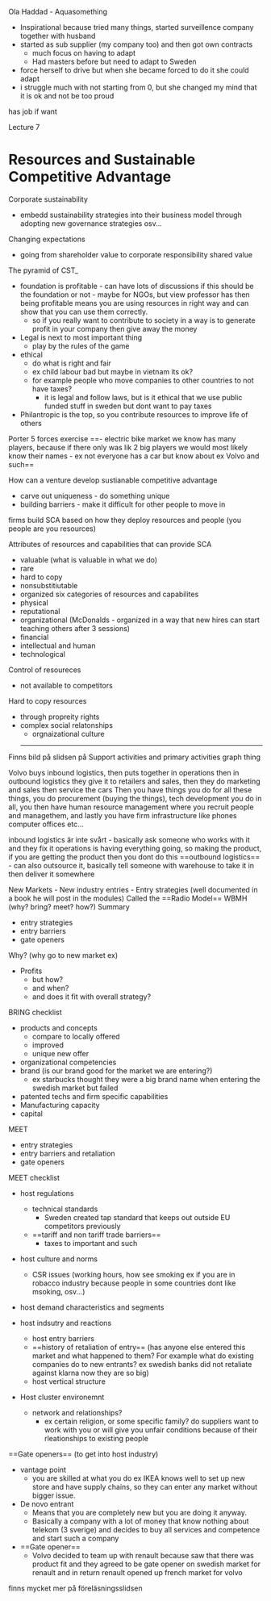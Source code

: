 
Ola Haddad - Aquasomething
- Inspirational because tried many things, started surveillence company together with husband
- started as sub supplier (my company too) and then got own contracts
	- much focus on having to adapt 
	- Had masters before but need to adapt to Sweden
- force herself to drive but when she became forced to do it she could adapt
- i struggle much with not starting from 0, but she changed my mind that it is ok and not be too proud

has job if want

Lecture 7
# Resources and Sustainable Competitive Advantage

Corporate sustainability
- embedd sustainability strategies into their business model through adopting new governance strategies osv...

Changing expectations
- going from shareholder value to corporate responsibility shared value

The pyramid of CST_
- foundation is profitable - can have lots of discussions if this should be the foundation or not - maybe for NGOs, but view professor has then being profitable means you are using resources in right way and can show that you can use them correctly.
	- so if you really want to contribute to society in a way is to generate profit in your company then give away the money
- Legal is next to most important thing
	- play by the rules of the game
- ethical
	- do what is right and fair
	- ex child labour bad but maybe in vietnam its ok?
	- for example people who move companies to other countries to not have taxes?
		- it is legal and follow laws, but is it ethical that we use public funded stuff in sweden but dont want to pay taxes
- Philantropic is the top, so you contribute resources to improve life of others

Porter 5 forces exercise
==- electric bike market we know has many players, because if there only was lik 2 big players we would most likely know their names
	- ex not everyone has a car but know about ex Volvo and such==

How can a venture develop sustianable competitive advantage
- carve out uniqueness - do something unique
- building barriers - make it difficult for other people to move in 


firms build SCA based on how they deploy resources and people (you people are you resources)

Attributes of resources and capabilities that can provide SCA
- valuable (what is valuable in what we do)
- rare
- hard to copy
- nonsubstitiutable
- organized
six categories of resources and capabilites
- physical
- reputational
- organizational (McDonalds - organized in a way that new hires can start teaching others after 3 sessions)
- financial
- intellectual and human 
- technological

Control of resoureces
- not available to competitors

Hard to copy resources
- through propreity rights
- complex social relatonships
	- orgnaizational culture
	- ----

Finns bild på slidsen på Support activities and primary activities graph thing

Volvo buys inbound logistics, then puts together in operations then in outbound logistics they give it to retailers and sales, then they do marketing and sales then service the cars
Then you have things you do for all these things, you do procurement (buying the things), tech development you do in all, you then have human resource management where you recruit people and managethem, and lastly you have firm infrastructure like phones computer offices etc...

inbound logistics är inte svårt - basically ask someone who works with it and they fix it
operations is having everything going, so making the product, if you are getting the product then you dont do this
==outbound logistics== - can also outsource it, basically tell someone with warehouse to take it in then deliver it somewhere 


New Markets - New industry entries - Entry strategies (well documented in a book he will post in the modules)
Called the ==Radio Model== WBMH (why? bring? meet? how?)
Summary
- entry strategies
- entry barriers
- gate openers

Why? (why go to new market ex)
- Profits
	- but how?
	- and when?
	- and does it fit with overall strategy?

BRING checklist
- products and concepts
	- compare to locally offered
	- improved
	- unique new offer
- organizational competencies
- brand (is our brand good for the market we are entering?)
	- ex starbucks thought they were a big brand name when entering the swedish market but failed
- patented techs and firm specific capabilities
- Manufacturing capacity
- capital

MEET
- entry strategies
- entry barriers and retaliation
- gate openers

MEET checklist
- host regulations
	- technical standards
		- Sweden created tap standard that keeps out outside EU competitors previously
	- ==tariff and non tariff trade barriers==
		- taxes to important and such
- host culture and norms
	- CSR issues (working hours, how see smoking ex if you are in robacco industry because people in some countries dont like msoking, osv...)
- host demand characteristics and segments

- host indsutry and reactions
	- host entry barriers
	- ==history of retaliation of entry== (has anyone else entered this market and what happened to them? For example what do existing companies do to new entrants? ex swedish banks did not retaliate against klarna now they are so big)
	- host vertical structure
- Host cluster environemnt
	- network and relationships?
		- ex certain religion, or some specific family? do suppliers want to work with you or will give you unfair conditions because of their rleationships to existing people

==Gate openers== (to get into host industry)
- vantage point
	- you are skilled at what you do ex IKEA knows well to set up new store and have supply chains, so they can enter any market without bigger issue.
- De novo entrant
	- Means that you are completely new but you are doing it anyway.
	- Basically a company with a lot of money that know nothing about telekom (3 sverige) and decides to buy all services and competence and start such a company
- ==Gate opener==
	- Volvo decided to team up with renault because saw that there was product fit and they agreed to be gate opener on swedish market for renault and in return renault opened up french market for volvo

finns mycket mer på föreläsningsslidsen







































